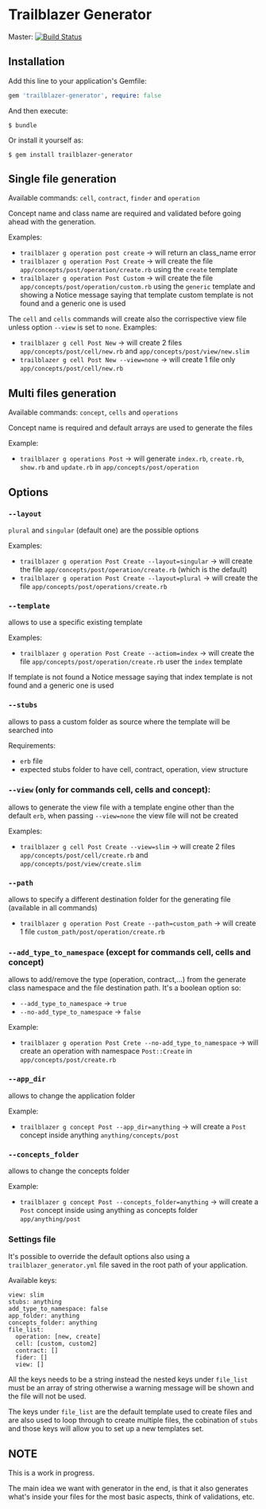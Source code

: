 # Trailblazer Generator
Master: [![Build Status](https://travis-ci.org/trailblazer/trailblazer-generator.svg)](https://travis-ci.org/trailblazer/trailblazer-generator)

## Installation

Add this line to your application's Gemfile:

```ruby
gem 'trailblazer-generator', require: false
```

And then execute:

    $ bundle

Or install it yourself as:

    $ gem install trailblazer-generator

## Single file generation

Available commands: `cell`, `contract`, `finder` and `operation`

Concept name and class name are required and validated before going ahead with the generation.

Examples:
- `trailblazer g operation post create` -> will return an class_name error
- `trailblazer g operation Post Create` -> will create the file `app/concepts/post/operation/create.rb` using the `create` template
- `trailblazer g operation Post Custom` -> will create the file `app/concepts/post/operation/custom.rb` using the `generic` template and showing a Notice message saying that template custom template is not found and a generic one is used

The `cell` and `cells` commands will create also the corrispective view file unless option `--view` is set to `none`.
Examples:
- `trailblazer g cell Post New` -> will create 2 files `app/concepts/post/cell/new.rb` and `app/concepts/post/view/new.slim`
- `trailblazer g cell Post New --view=none` -> will create 1 file only `app/concepts/post/cell/new.rb`

## Multi files generation

Available commands: `concept`, `cells` and `operations`

Concept name is required and default arrays are used to generate the files

Example:
- `trailblazer g operations Post` -> will generate `index.rb`, `create.rb`, `show.rb` and `update.rb` in `app/concepts/post/operation`

## Options
### `--layout`
`plural` and `singular` (default one) are the possible options

Examples:
- `trailblazer g operation Post Create --layout=singular` -> will create the file `app/concepts/post/operation/create.rb` (which is the default)
- `trailblazer g operation Post Create --layout=plural` -> will create the file `app/concepts/post/operations/create.rb`

### `--template`
allows to use a specific existing template

Examples:
- `trailblazer g operation Post Create --actiom=index` -> will create the file `app/concepts/post/operation/create.rb` user the `index` template

If template is not found a Notice message saying that index template is not found and a generic one is used

### `--stubs`
allows to pass a custom folder as source where the template will be searched into

Requirements:
- `erb` file
- expected stubs folder to have cell, contract, operation, view structure

### `--view` (only for commands cell, cells and concept):
allows to generate the view file with a template engine other than the default `erb`, when passing `--view=none` the view file will not be created

Examples:
- `trailblazer g cell Post Create --view=slim` -> will create 2 files `app/concepts/post/cell/create.rb` and `app/concepts/post/view/create.slim`

### `--path`
allows to specify a different destination folder for the generating file (available in all commands)

- `trailblazer g operation Post Create --path=custom_path` -> will create 1 file `custom_path/post/operation/create.rb`

### `--add_type_to_namespace` (except for commands cell, cells and concept)
allows to add/remove the type (operation, contract,...) from the generate class namespace and the file destination path.
It's a boolean option so:
- `--add_type_to_namespace` -> `true`
- `--no-add_type_to_namespace` -> `false`

Example:
- `trailblazer g operation Post Crete --no-add_type_to_namespace` -> will create an operation with namespace `Post::Create` in `app/concepts/post/create.rb`

### `--app_dir`
allows to change the application folder

Example:
- `trailblazer g concept Post --app_dir=anything` -> will create a `Post` concept inside anything `anything/concepts/post`

### `--concepts_folder`
allows to change the concepts folder

Example:
- `trailblazer g concept Post --concepts_folder=anything` -> will create a `Post` concept inside using anything as concepts folder `app/anything/post`

### Settings file
It's possible to override the default options also using a `trailblazer_generator.yml` file saved in the root path of your application.

Available keys:
```
view: slim
stubs: anything
add_type_to_namespace: false
app_folder: anything
concepts_folder: anything
file_list:
  operation: [new, create]
  cell: [custom, custom2]
  contract: []
  fider: []
  view: []
```

All the keys needs to be a string instead the nested keys under `file_list` must be an array of string otherwise a warning message will be shown and the file will not be used.

The keys under `file_list` are the default template used to create files and are also used to loop through to create multiple files, the cobination of `stubs` and those keys will allow you to set up a new templates set.

## NOTE
This is a work in progress.

The main idea we want with generator in the end, is that it also generates what's inside your files for the most basic aspects, think of validations, etc.

